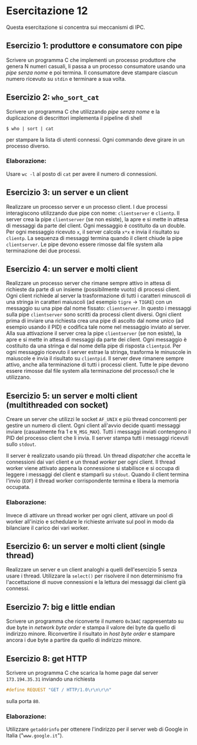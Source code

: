 # Esercitazione 12 #

Questa esercitazione si concentra sui meccanismi di IPC.

## Esercizio 1: produttore e consumatore con pipe ##

Scrivere un programma C che implementi un processo produttore che genera N
numeri casuali, li passa a un processo consumatore usando una _pipe senza nome_
e poi termina. Il consumatore deve stampare ciascun numero ricevuto su `stdin`
e terminare a sua volta.

## Esercizio 2: `who_sort_cat` ##

Scrivere un programma C che utilizzando _pipe senza nome_ e la duplicazione di
descrittori implementa il pipeline di shell

```
$ who | sort | cat
```

per stampare la lista di utenti connessi. Ogni commando deve girare in un
processo diverso.

### Elaborazione: ###
Usare `wc -l` al posto di `cat` per avere il numero di connessioni.

## Esercizio 3: un server e un client ##

Realizzare un processo server e un processo client. I due processi
interagiscono utilizzando due pipe con nome: `clientserver` e `clientp`. Il
server crea la pipe `clientserver` (se non esiste), la apre e si mette in
attesa di messaggi da parte del client. Ogni messaggio è costituito da un
double. Per ogni messaggio ricevuto `x`, il server calcola `x*x` e invia il
risultato su `clientp`. La sequenza di messaggi termina quando il client chiude
la pipe `clientserver`. Le pipe devono essere rimosse dal file system alla
terminazione dei due processi.

## Esercizio 4: un server e molti client ##

Realizzare un processo server che rimane sempre attivo in attesa di richieste
da parte di un insieme (possibilmente vuoto) di processi client. Ogni client
richiede al server la trasformazione di tutti i caratteri minuscoli di una
stringa in caratteri maiuscoli (ad esempio `tigre` -> `TIGRE`) con un messaggio
su una pipe dal nome fissato: `clientserver`. In questo i messaggi sulla pipe
`clientserver` sono scritti da processi client diversi. Ogni client prima di
inviare una richiesta crea una pipe di ascolto dal nome unico (ad esempio
usando il PID) e codifica tale nome nel messaggio inviato al server. Alla sua
attivazione il server crea la pipe `clientserver` (se non esiste), la apre e si
mette in attesa di messaggi da parte dei client. Ogni messaggio è costituito da
una stringa e dal nome della pipe di risposta `clientpid`. Per ogni messaggio
ricevuto il server estrae la stringa, trasforma le minuscole in maiuscole e
invia il risultato su `clientpid`. Il server deve rimanere sempre attivo, anche
alla terminazione di tutti i processi client. Tutte le pipe devono essere
rimosse dal file system alla terminazione del processo/i che le utilizzano.

## Esercizio 5: un server e molti client (multithreaded con socket) ##

Creare un server che utilizzi le socket `AF_UNIX` e più thread concorrenti per
gestire un numero di client. Ogni client all'avvio decide quanti messaggi
inviare (casualmente fra 1 e `N_MSG_MAX`). Tutti i messaggi inviati contengono
il PID del processo client che li invia. Il server stampa tutti i messaggi
ricevuti sullo `stdout`.

Il server è realizzato usando più thread. Un thread _dispatcher_ che accetta le
connessioni dai vari client e un thread _worker_ per ogni client. Il thread
worker viene attivato appena la connessione si stabilisce e si occupa di
leggere i messaggi del client e stamparli su `stdout`. Quando il client termina
l'invio (`EOF`) il thread worker corrispondente termina e libera la memoria
occupata.

### Elaborazione: ###

Invece di attivare un thread worker per ogni client, attivare un pool di worker
all'inizio e schedulare le richieste arrivate sul pool in modo da bilanciare il
carico dei vari worker.

## Esercizio 6: un server e molti client (single thread) ##

Realizzare un server e un client analoghi a quelli dell'esercizio 5 senza usare
i thread. Utilizzare la `select()` per risolvere il non determinismo fra
l'accettazione di nuove connessioni e la lettura dei messaggi dai client già
connessi.

## Esercizio 7: big e little endian ##

Scrivere un programma che riconverte il numero `0x3A4C` rappresentato su due
byte in _network byte order_ e stampa il valore dei byte da quello di indirizzo
minore. Riconvertire il risultato in _host byte order_ e stampare ancora i due
byte a partire da quello di indirizzo minore.

## Esercizio 8: get HTTP ##

Scrivere un programma C che scarica la home page dal server `173.194.35.31`
inviando una richiesta
```c
#define REQUEST "GET / HTTP/1.0\r\n\r\n"
```
sulla porta `80`.

### Elaborazione: ###
Utilizzare `getaddrinfo` per ottenere l'indirizzo per il server web di Google
in Italia ("`www.google.it`").
